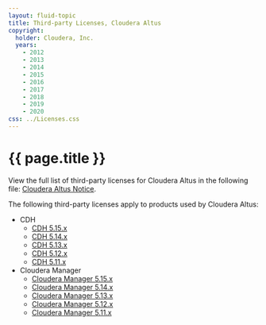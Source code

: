```yaml
---
layout: fluid-topic
title: Third-party Licenses, Cloudera Altus
copyright:
  holder: Cloudera, Inc.
  years:
    - 2012
    - 2013
    - 2014
    - 2015
    - 2016
    - 2017
    - 2018
    - 2019
    - 2020
css: ../Licenses.css
---
```

# {{ page.title }}

View the full list of third-party licenses for Cloudera Altus in the
following file:
[Cloudera Altus Notice](/documentation/other/shared/licensefiles/Cloudera_Altus_Notice.txt).

The following third-party licenses apply to products used by Cloudera
Altus:

* CDH
  * [CDH 5.15.x](/documentation/other/shared/licensefiles/CDH_5150_tpl.txt)
  * [CDH 5.14.x](/documentation/other/shared/licensefiles/CDH_5140_tpl.txt)
  * [CDH 5.13.x](/documentation/other/shared/licensefiles/CDH_5130_tpl.txt)
  * [CDH 5.12.x](/documentation/other/shared/licensefiles/CDH_512x_tpl.txt)
  * [CDH 5.11.x](/documentation/other/shared/licensefiles/CDH_511x_tpl.txt)
* Cloudera Manager
  * [Cloudera Manager 5.15.x](/documentation/other/shared/licensefiles/CM_5150_tpl.txt)
  * [Cloudera Manager 5.14.x](/documentation/other/shared/licensefiles/CM_5140_tpl.txt)
  * [Cloudera Manager 5.13.x](/documentation/other/shared/licensefiles/CM_5130_tpl.txt)
  * [Cloudera Manager 5.12.x](/documentation/other/shared/licensefiles/CM_5120_tpl.txt)
  * [Cloudera Manager 5.11.x](/documentation/other/shared/licensefiles/CM_511x_tpl.txt)

